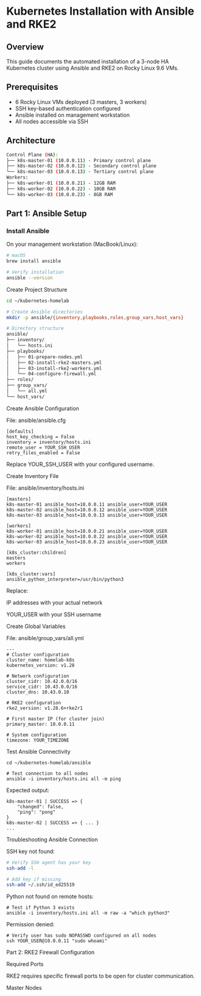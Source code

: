 # Kubernetes Installation with Ansible and RKE2

## Overview

This guide documents the automated installation of a 3-node HA Kubernetes cluster using Ansible and RKE2 on Rocky Linux 9.6 VMs.

## Prerequisites

- 6 Rocky Linux VMs deployed (3 masters, 3 workers)
- SSH key-based authentication configured
- Ansible installed on management workstation
- All nodes accessible via SSH

## Architecture
```bash
Control Plane (HA):
├── k8s-master-01 (10.0.0.11) - Primary control plane
├── k8s-master-02 (10.0.0.12) - Secondary control plane
└── k8s-master-03 (10.0.0.13) - Tertiary control plane
Workers:
├── k8s-worker-01 (10.0.0.21) - 12GB RAM
├── k8s-worker-02 (10.0.0.22) - 10GB RAM
└── k8s-worker-03 (10.0.0.23) - 8GB RAM
```
## Part 1: Ansible Setup

### Install Ansible

On your management workstation (MacBook/Linux):
```bash
# macOS
brew install ansible

# Verify installation
ansible --version
```

Create Project Structure

```bash
cd ~/kubernetes-homelab

# Create Ansible directories
mkdir -p ansible/{inventory,playbooks,roles,group_vars,host_vars}

# Directory structure
ansible/
├── inventory/
│   └── hosts.ini
├── playbooks/
│   ├── 01-prepare-nodes.yml
│   ├── 02-install-rke2-masters.yml
│   ├── 03-install-rke2-workers.yml
│   └── 04-configure-firewall.yml
├── roles/
├── group_vars/
│   └── all.yml
└── host_vars/
```

Create Ansible Configuration

File: ansible/ansible.cfg
```
[defaults]
host_key_checking = False
inventory = inventory/hosts.ini
remote_user = YOUR_SSH_USER
retry_files_enabled = False
```
Replace YOUR_SSH_USER with your configured username.

Create Inventory File

File: ansible/inventory/hosts.ini
```
[masters]
k8s-master-01 ansible_host=10.0.0.11 ansible_user=YOUR_USER
k8s-master-02 ansible_host=10.0.0.12 ansible_user=YOUR_USER
k8s-master-03 ansible_host=10.0.0.13 ansible_user=YOUR_USER

[workers]
k8s-worker-01 ansible_host=10.0.0.21 ansible_user=YOUR_USER
k8s-worker-02 ansible_host=10.0.0.22 ansible_user=YOUR_USER
k8s-worker-03 ansible_host=10.0.0.23 ansible_user=YOUR_USER

[k8s_cluster:children]
masters
workers

[k8s_cluster:vars]
ansible_python_interpreter=/usr/bin/python3
```

Replace:

IP addresses with your actual network

YOUR_USER with your SSH username

Create Global Variables

File: ansible/group_vars/all.yml
```
---
# Cluster configuration
cluster_name: homelab-k8s
kubernetes_version: v1.28

# Network configuration
cluster_cidr: 10.42.0.0/16
service_cidr: 10.43.0.0/16
cluster_dns: 10.43.0.10

# RKE2 configuration
rke2_version: v1.28.6+rke2r1

# First master IP (for cluster join)
primary_master: 10.0.0.11

# System configuration
timezone: YOUR_TIMEZONE
```

Test Ansible Connectivity

```
cd ~/kubernetes-homelab/ansible

# Test connection to all nodes
ansible -i inventory/hosts.ini all -m ping
```

Expected output:
```
k8s-master-01 | SUCCESS => {
    "changed": false,
    "ping": "pong"
}
k8s-master-02 | SUCCESS => { ... }
...
```

Troubleshooting Ansible Connection

SSH key not found:
```bash
# Verify SSH agent has your key
ssh-add -l

# Add key if missing
ssh-add ~/.ssh/id_ed25519
```

Python not found on remote hosts:
```
# Test if Python 3 exists
ansible -i inventory/hosts.ini all -m raw -a "which python3"
```

Permission denied:
```
# Verify user has sudo NOPASSWD configured on all nodes
ssh YOUR_USER@10.0.0.11 "sudo whoami"
```

Part 2: RKE2 Firewall Configuration

Required Ports

RKE2 requires specific firewall ports to be open for cluster communication.

Master Nodes
